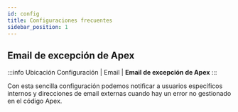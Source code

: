 ```yaml
---
id: config
title: Configuraciones frecuentes
sidebar_position: 1
---
```



## Email de excepción de Apex
:::info Ubicación
Configuración | Email | **Email de excepción de Apex**
:::

Con esta sencilla configuración podemos notificar a usuarios específicos internos y direcciones de email externas cuando hay un error no gestionado en el código Apex.
